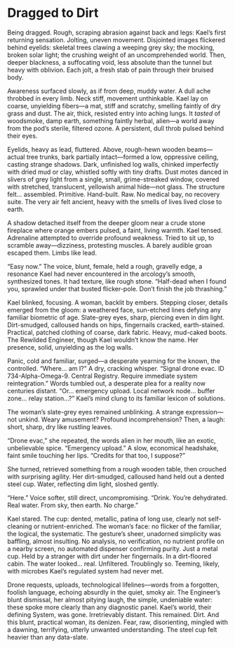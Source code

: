 # Dragged to Dirt

Being dragged. Rough, scraping abrasion against back and legs: Kael’s first returning sensation. Jolting, uneven movement. Disjointed images flickered behind eyelids: skeletal trees clawing a weeping grey sky; the mocking, broken solar light; the crushing weight of an uncomprehended world. Then, deeper blackness, a suffocating void, less absolute than the tunnel but heavy with oblivion. Each jolt, a fresh stab of pain through their bruised body.

Awareness surfaced slowly, as if from deep, muddy water. A dull ache throbbed in every limb. Neck stiff, movement unthinkable. Kael lay on coarse, unyielding fibers—a mat, stiff and scratchy, smelling faintly of dry grass and dust. The air, thick, resisted entry into aching lungs. It *tasted* of woodsmoke, damp earth, something faintly herbal, alien—a world away from the pod’s sterile, filtered ozone. A persistent, dull throb pulsed behind their eyes.

Eyelids, heavy as lead, fluttered. Above, rough-hewn wooden beams—actual tree trunks, bark partially intact—formed a low, oppressive ceiling, casting strange shadows. Dark, unfinished log walls, chinked imperfectly with dried mud or clay, whistled softly with tiny drafts. Dust motes danced in slivers of grey light from a single, small, grime-streaked window, covered with stretched, translucent, yellowish animal hide—not glass. The structure felt… assembled. Primitive. Hand-built. Raw. No medical bay, no recovery suite. The very air felt ancient, heavy with the smells of lives lived close to earth.

A shadow detached itself from the deeper gloom near a crude stone fireplace where orange embers pulsed, a faint, living warmth. Kael tensed. Adrenaline attempted to override profound weakness. Tried to sit up, to scramble away—dizziness, protesting muscles. A barely audible groan escaped them. Limbs like lead.

“Easy now.” The voice, blunt, female, held a rough, gravelly edge, a resonance Kael had never encountered in the arcology’s smooth, synthesized tones. It had texture, like rough stone. “Half-dead when I found you, sprawled under that busted flicker-pole. Don’t finish the job thrashing.”

Kael blinked, focusing. A woman, backlit by embers. Stepping closer, details emerged from the gloom: a weathered face, sun-etched lines defying any familiar biometric of age. Slate-grey eyes, sharp, piercing even in dim light. Dirt-smudged, calloused hands on hips, fingernails cracked, earth-stained. Practical, patched clothing of coarse, dark fabric. Heavy, mud-caked boots. The Rewilded Engineer, though Kael wouldn’t know the name. Her presence, solid, unyielding as the log walls.

Panic, cold and familiar, surged—a desperate yearning for the known, the controlled. “Where… am I?” A dry, cracking whisper. “Signal drone evac. ID 734-Alpha-Omega-9. Central Registry. Require immediate system reintegration.” Words tumbled out, a desperate plea for a reality now centuries distant. “Or… emergency upload. Local network node… buffer zone… relay station…?” Kael’s mind clung to its familiar lexicon of solutions.

The woman’s slate-grey eyes remained unblinking. A strange expression—not unkind. Weary amusement? Profound incomprehension? Then, a laugh: short, sharp, dry like rustling leaves.

“Drone evac,” she repeated, the words alien in her mouth, like an exotic, unbelievable spice. “Emergency upload.” A slow, economical headshake, faint smile touching her lips. “Credits for that too, I suppose?”

She turned, retrieved something from a rough wooden table, then crouched with surprising agility. Her dirt-smudged, calloused hand held out a dented steel cup. Water, reflecting dim light, sloshed gently.

“Here.” Voice softer, still direct, uncompromising. “Drink. You’re dehydrated. Real water. From sky, then earth. No charge.”

Kael stared. The cup: dented, metallic, patina of long use, clearly not self-cleaning or nutrient-enriched. The woman’s face: no flicker of the familiar, the logical, the systematic. The gesture’s sheer, unadorned simplicity was baffling, almost insulting. No analysis, no verification, no nutrient profile on a nearby screen, no automated dispenser confirming purity. Just a metal cup. Held by a stranger with dirt under her fingernails. In a dirt-floored cabin. The water looked… real. Unfiltered. Troublingly so. Teeming, likely, with microbes Kael’s regulated system had never met.

Drone requests, uploads, technological lifelines—words from a forgotten, foolish language, echoing absurdly in the quiet, smoky air. The Engineer’s blunt dismissal, her almost pitying laugh, the simple, undeniable water: these spoke more clearly than any diagnostic panel. Kael’s world, their defining System, was gone. Irretrievably distant. This remained. Dirt. And this blunt, practical woman, its denizen. Fear, raw, disorienting, mingled with a dawning, terrifying, utterly unwanted understanding. The steel cup felt heavier than any data-slate.
